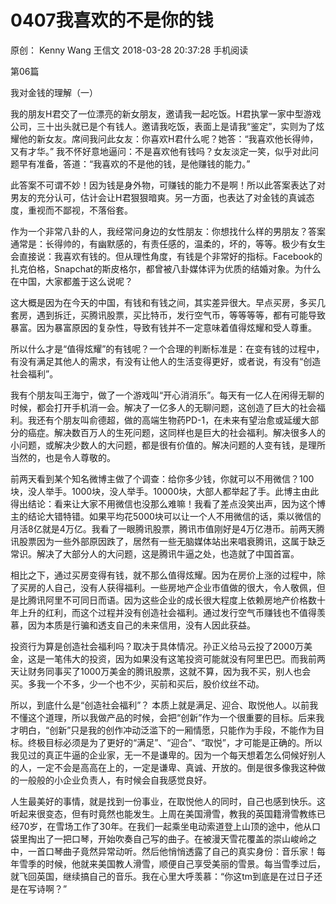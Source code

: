 # 0407我喜欢的不是你的钱
原创：
Kenny Wang
王信文
2018-03-28 20:37:28
手机阅读



第06篇




我对金钱的理解（一）



我的朋友H君交了一位漂亮的新女朋友，邀请我一起吃饭。H君执掌一家中型游戏公司，三十出头就已是个有钱人。邀请我吃饭，表面上是请我“鉴定”，实则为了炫耀他的新女友。席间我问此女友：你喜欢H君什么呢？她答：“我喜欢他长得帅，又有才华。” 我不怀好意地逼问：不是喜欢他有钱吗？女友淡定一笑，似乎对此问题早有准备，答道：“我喜欢的不是他的钱，是他赚钱的能力。”

此答案不可谓不妙！因为钱是身外物，可赚钱的能力不是啊！所以此答案表达了对男友的充分认可，估计会让H君狠狠暗爽。另一方面，也表达了对金钱的真诚态度，重视而不鄙视，不落俗套。

作为一个非常八卦的人，我经常问身边的女性朋友：你想找什么样的男朋友？答案通常是：长得帅的，有幽默感的，有责任感的，温柔的，坏的，等等。极少有女生会直接说：我喜欢有钱的。但从理性角度，有钱是个非常好的指标。Facebook的扎克伯格，Snapchat的斯皮格尔，都曾被八卦媒体评为优质的结婚对象。为什么在中国，大家都羞于这么说呢？

这大概是因为在今天的中国，有钱和有钱之间，其实差异很大。早点买房，多买几套房，遇到拆迁，买腾讯股票，买比特币，发行空气币，等等等等，都有可能导致暴富。因为暴富原因的复杂性，导致有钱并不一定意味着值得炫耀和受人尊重。

所以什么才是“值得炫耀”的有钱呢？一个合理的判断标准是：在变有钱的过程中，有没有满足其他人的需求，有没有让他人的生活变得更好，或者说，有没有“创造社会福利”。

我有个朋友叫王海宁，做了一个游戏叫“开心消消乐”。每天有一亿人在闲得无聊的时候，都会打开手机消一会。解决了一亿多人的无聊问题，这创造了巨大的社会福利。我还有个朋友叫俞德超，做的高端生物药PD-1，在未来有望治愈或延缓大部分的癌症。解决数百万人的生死问题，这同样也是巨大的社会福利。解决很多人的小问题，或解决少数人的大问题，都是很有价值的。解决问题的人变有钱，是理所当然的，也是令人尊敬的。

前两天看到某个知名微博主做了个调查：给你多少钱，你就可以不用微信？100块，没人举手。1000块，没人举手。10000块，大部人都举起了手。此博主由此得出结论：看来让大家不用微信也没那么难嘛！我看了差点没笑出声，因为这个博主的结论大错特错。如果平均花5000块可以让一个人不用微信的话，乘以微信的月活8亿就是4万亿。我看了一眼腾讯股票，腾讯市值刚好是4万亿港币。前两天腾讯股票因为一些外部原因跌了，居然有一些无脑媒体站出来唱衰腾讯，这属于缺乏常识。解决了大部分人的大问题，这是腾讯牛逼之处，也造就了中国首富。

相比之下，通过买房变得有钱，就不那么值得炫耀。因为在房价上涨的过程中，除了买房的人自己，没有人获得福利。一些房地产企业市值做的很大，令人敬佩，但是比腾讯阿里不可同日而语。因为这些企业的成长很大程度上依赖房地产价格数十年上升的红利，而这个过程并没有创造社会福利。通过发行空气币赚钱也不值得羡慕，因为本质是行骗和透支自己的未来信用，没有人因此获益。

投资行为算是创造社会福利吗？取决于具体情况。孙正义给马云投了2000万美金，这是一笔伟大的投资，因为如果没有这笔投资可能就没有阿里巴巴。而我前两天让财务同事买了1000万美金的腾讯股票，这就不算，因为我不买，别人也会买。多我一个不多，少一个也不少，买前和买后，股价纹丝不动。

所以，到底什么是“创造社会福利”？ 本质上就是满足、迎合、取悦他人。以前我不懂这个道理，所以我做产品的时候，会把“创新”作为一个很重要的目标。后来我才明白，“创新”只是我的创作冲动泛滥下的一厢情愿，只能作为手段，不能作为目标。终极目标必须是为了更好的“满足”、“迎合”、“取悦”，才可能是正确的。所以我见过的真正牛逼的企业家，无一不是谦卑的。因为一个每天想着怎么伺候好别人的人，一定不会是高高在上的，一定是谦卑、真诚、开放的。倒是很多像我这种做的一般般的小企业负责人，有时候会自我感觉良好。

人生最美好的事情，就是找到一份事业，在取悦他人的同时，自己也感到快乐。这听起来很变态，但有时竟然也能发生。上周在美国滑雪，教我的英国籍滑雪教练已经70岁，在雪场工作了30年。在我们一起乘坐电动索道登上山顶的途中，他从口袋里掏出了一把口琴，开始吹奏自己写的曲子。在被漫天雪花覆盖的崇山峻岭之中，一首口琴曲子竟然异常动听。然后他悄悄透露了自己的真实身份：音乐家！每年雪季的时候，他就来美国教人滑雪，顺便自己享受美丽的雪景。每当雪季过后，就飞回英国，继续搞自己的音乐。我在心里大呼羡慕：“你这tm到底是在过日子还是在写诗啊？”